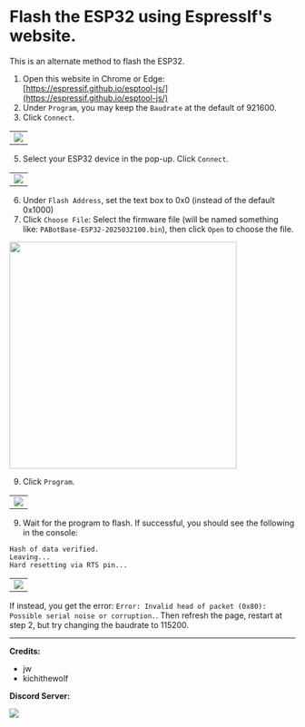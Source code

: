 # Flash the ESP32 using EspressIf's website.

This is an alternate method to flash the ESP32.


1. Open this website in Chrome or Edge: [https://espressif.github.io/esptool-js/](https://espressif.github.io/esptool-js/)
2. Under `Program`, you may keep the `Baudrate` at the default of 921600.
3. Click `Connect`.

<table><tr><td>
<img src="../../Images/esptool-js-connect1.png">
</td></tr></table>

5. Select your ESP32 device in the pop-up. Click `Connect`.
<table><tr><td>
<img src="../../Images/esptool-js-connect2.png">
</td></tr></table>

6. Under `Flash Address`, set the text box to 0x0 (instead of the default 0x1000)
7. Click `Choose File`: Select the firmware file (will be named something like: `PABotBase-ESP32-2025032100.bin`), then click `Open` to choose the file.

<img src="../../Images/GeneralSetup-CCFolder.png" height="400">

9. Click `Program`.
<table><tr><td>
<img src="../../Images/esptool-js-program.png">
</td></tr></table>

9. Wait for the program to flash. If successful, you should see the following in the console:
```
Hash of data verified.
Leaving...
Hard resetting via RTS pin...
```
<table><tr><td>
<img src="../../Images/esptool-js-console.png">
</td></tr></table>

If instead, you get the error: `Error: Invalid head of packet (0x80): Possible serial noise or corruption.`. Then refresh the page, restart at step 2, but try changing the baudrate to 115200.

<hr>

**Credits:**

- jw
- kichithewolf

**Discord Server:** 

[<img src="https://canary.discordapp.com/api/guilds/695809740428673034/widget.png?style=banner2">](https://discord.gg/cQ4gWxN)




